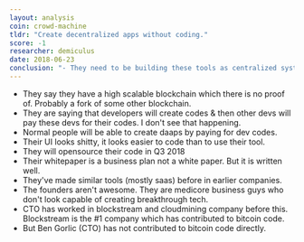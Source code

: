 ```yaml
---
layout: analysis
coin: crowd-machine
tldr: "Create decentralized apps without coding."
score: -1
researcher: demiculus
date: 2018-06-23
conclusion: "- They need to be building these tools as centralized systems on top of the current blockchains, not create their own blockchains."
---
```


- They say they have a high scalable blockchain which there is no proof of. Probably a fork of some other blockchain.
- They are saying that developers will create codes & then other devs will pay these devs for their codes. I don't see that happening.
- Normal people will be able to create daaps by paying for dev codes.
- Their UI looks shitty, it looks easier to code than to use their tool.
- They will opensource their code in Q3 2018
- Their whitepaper is a business plan not a white paper. But it is written well.
- They've made similar tools (mostly saas) before in earlier companies.
- The founders aren't awesome. They are medicore business guys who don't look capable of creating breakthrough tech.
- CTO has worked in blockstream and cloudmining company before this. Blockstream is the #1 company which has contributed to bitcoin code.
- But Ben Gorlic (CTO) has not contributed to bitcoin code directly.